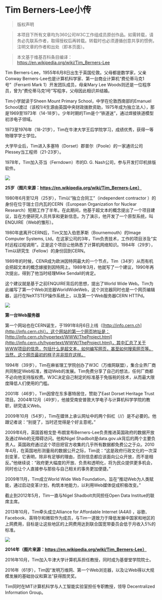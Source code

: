 # Tim Berners-Lee小传

> 版权声明

> 本项目下所有文章均为360公司W3C工作组成员原创作品。如需转载，请务必先联系作者，取得授权后再转载。转载时也必须遵循创意共享的惯例，注明文章的作者和出处（即本页面）。


> 本文基于维基百科条目编译：https://en.wikipedia.org/wiki/Tim_Berners-Lee

Tim Berners-Lee，1955年6月8日出生于英国伦敦。父母都是数学家，父亲Conway Berners-Lee也是计算机科学家、第一台商业计算机“费伦蒂马克1号”（Ferranti Mark 1）开发团队成员，母亲Mary Lee Woods则还是一位程序员，曾为“费伦蒂马克1号”写程序，父母因此相识并结婚。

Tim小学就读于Sheen Mount Primary School，中学在伦敦西南部的Emanuel School渡过（该校1/4生源由英国中央财政拨款资助，1975年成为独立法人），那是1969至1973年（14-18岁）。少年时期的Tim是个“铁道迷”，通过焊接铁道模型初涉电子领域。

1973至1976年（18-21岁），Tim在牛津大学王后学院学习，成绩优秀，获得一等物理学学士学位。

大学毕业后，Tim进入多塞特（Dorset）郡普尔（Poole）的一家通讯公司Plessey当工程师（21-23岁）。

1978年，Tim加入芬当（Ferndown）市的D. G. Nash公司，参与开发打印机排版软件。

![](https://p0.ssl.qhimg.com/t012d5da1eff530a641.png)

**25岁（图片来源：https://en.wikipedia.org/wiki/Tim_Berners-Lee）**

1980年6月至12月（25岁），Tim以“独立合同工”（independent contractor ）的身份在位于瑞士日内瓦的CERN（European Organization for Nuclear Research）短期工作了半年。在此期间，他基于超文本的概念提出了一个项目建议，旨在方便研究人员共享和更新信息。为了演示，他开发了一个原型系统，叫ENQUIRE（Web的雏形）。

1980年底离开CERN后，Tim又加入伯恩茅斯（Bournemouth）的Image Computer Systems, Ltd。在这家公司的3年，Tim负责技术，工作的项目涉及“实时远程过程调用”。正是这个项目让他熟悉了计算机网络知识。1984年（29岁），Tim以研究生（Fellow）的身份回到CERN。

1989年的时候，CENR成为欧洲因特网最大的一个节点，Tim（34岁）从而有机会把超文本的概念嫁接到因特网上。1989年3月，他就写了一个建议，1990年再次提出，得到了他当时经理Mike Sendall的肯定。

这个建议就是基于之前ENQUIRE背后的思想，提出了World Wide Web。Tim为此编写了第一个Web浏览器WorldWideWeb，这个浏览器同时也是一个网页编辑器，运行在NeXTSTEP操作系统上，以及第一个Web服务器CERN HTTPd。

![](https://p0.ssl.qhimg.com/t01b71409b5e7eac46f.png)

**第一台Web服务器**

第一个网站也在CERN诞生，于1991年8月6日上线（[http://info.cern.ch](http://info.cern.ch)）。这个网站的第一个网页地址是：[http://info.cern.ch/hypertext/WWW/TheProject.html](http://info.cern.ch/hypertext/WWW/TheProject.html)，其中汇总了关于WWW项目的信息，包括什么是超文本，如何编写网页，甚至如何搜索网页等。当然，这个网页最初的样子并非现在这样。

1994年（39岁），Tim在麻省理工学院创办了W3C（万维网联盟），集合业界厂商共同制定Web标准，推动Web的发展。Tim免费分享了自己的想法，任何厂商都不必向他支持版权费。W3C决定自己制定的标准基于免版税的技术，从而最大限度降低人们使用的门槛。

2001年（46岁），Tim因曾在东多塞特居住，赞助了East Dorset Heritage Trust项目。2004年12月（49岁），他接受南安普敦大学电子与计算机科学学院的教职，研究语义Web。

2009年10月（54岁），Tim在媒体上承认网址中的两个斜杠（//）是不必要的。他跟记者说：“别提了，当时还觉得是个好主意呢。”

2009年6月，英国首相戈登·布朗宣布Berners-Lee负责推进英国政府的数据开放及通过Web的无障碍访问。他和Nigel Shadbolt是data.gov.uk背后的两个主要负责人。英国政府通过这个项目把官方收集的几乎所有数据都免费公之于众。2010年4月，在英国地形测量局的数据公开之际，Tim说：“这是政府行政文化的一次深刻变革，它表明，除非有足够的理由，否则信息都应该面向公众开放，而不是相反。”他继续说：“政府更大幅度的开放、负责和透明化，将为民众提供更多机会，同时也让个人直接参与那些与自己相关的事务更加便捷。”

2009年11月，Tim成立World Wide Web Foundation，旨在“推动Web为人类赋能，通过启动变革计划，构筑本地能力，以利用Web媒体促成积极改变。”

截止到2012年5月，Tim一直与Nigel Shadbolt共同担任Open Data Institue的联席主席。

2013年10月，Tim牵头成立Alliance for Affordable Internet (A4AI) ，谷歌、Facebook、英特尔和微软作为成员，与Tim一道致力于降低发展中国家和地区的上网费用，目标是让这些地区的上网费用达到联合国宽带委员会低于月收入5%的标准。

![](https://p0.ssl.qhimg.com/t01445168324a5ede09.png)

**2014年（图片来源：https://en.wikipedia.org/wiki/Tim_Berners-Lee）**

2016年10月，Tim加入牛津大学计算机系担任教授，同时成为基督堂学院院士。

2016年（61岁），Tim因“发明万维网、第一个Web浏览器，以及让Web得以大规模发展的基础协议和算法”获得图灵奖。

Tim同时在MIT计算机科学与人工智能实验室担任专职教授，领导 Decentralized Information Group。